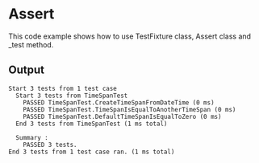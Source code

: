 # Assert
This code example shows how to use TestFixture class, Assert class and _test method.

## Output
```
Start 3 tests from 1 test case
  Start 3 tests from TimeSpanTest
    PASSED TimeSpanTest.CreateTimeSpanFromDateTime (0 ms)
    PASSED TimeSpanTest.TimeSpanIsEqualToAnotherTimeSpan (0 ms)
    PASSED TimeSpanTest.DefaultTimeSpanIsEqualToZero (0 ms)
  End 3 tests from TimeSpanTest (1 ms total)

  Summary :
    PASSED 3 tests.
End 3 tests from 1 test case ran. (1 ms total)
```
